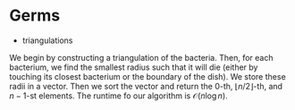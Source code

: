 # Germs

* triangulations

We begin by constructing a triangulation of the bacteria. Then, for each bacterium, we find the smallest radius such that it will die (either by touching its closest bacterium or the boundary of the dish). We store these radii in a vector. Then we sort the vector and return the $0$-th, $\lfloor n / 2 \rfloor$-th, and $n - 1$-st elements. The runtime fo our algorithm is $\mathcal{O}(n \log n)$.
